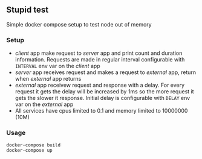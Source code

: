 ## Stupid test
Simple docker compose setup to test node out of memory

### Setup

- *client* app make request to *server* app and print count and duration information. Requests are made in regular interval configurable with `INTERVAL` env var on the *client* app
- *server* app receives request and makes a request to *external* app, return when *external* app returns
- *external* app receivew request and response with a delay. For every request it gets the delay will be increased by 1ms so the more request it gets the slower it response. Initial delay is configurable with `DELAY` env var on the *external* app
- All services have cpus limited to 0.1 and memory limited to 10000000 (10M)

### Usage
```
docker-compose build
docker-compose up
```